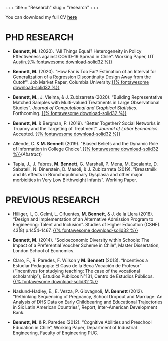 +++
title = "Research"
slug = "research"
+++

You can download my full CV **[here](/files/CV_mbennett.pdf)**

# PHD RESEARCH 

* **Bennett, M.** (2020). "All Things Equal? Heterogeneity in Policy Effectiveness against COVID-19 Spread in Chile". Working Paper, UT Austin.[{{% fontawesome download-solid32 %}}](/files/sub/mbennett_covid.pdf)

* **Bennett, M.** (2020). "How Far is Too Far? Estimation of an Interval for Generalization of a Regression Discontinuity Design Away from the Cutoff". Job Market Paper, Columbia University.[{{% fontawesome download-solid32 %}}](/files/sub/MBennett_GRD.pdf)

* **Bennett, M.**, J. Vielma, & J. Zubizarreta (2020). “Building Representative Matched Samples with Multi-valued Treatments in Large Observational Studies”. *Journal of Computational and Graphical Statistics*. Forthcoming. [{{% fontawesome download-solid32 %}}](https://arxiv.org/abs/1810.06707)

* **Bennett, M**. & Bergman, P. (2019). “Better Together? Social Networks in Truancy and the Targeting of Treatment”. *Journal of Labor Economics*. Accepted. [{{% fontawesome download-solid32 %}}](/files/networks_paper.pdf)

* Allende, C. & **M. Bennett** (2019). "Biased Beliefs and the Dynamic Role of Information in College Choice".[{{% fontawesome download-solid32 %}}](http://www.magdalenabennett.com/abstracts#chile-rct/)(*Abstract*)

* Tapia, J., J. Fabres, **M. Bennett**, G. Marshall, P. Mena, M. Escalante, D. Sabatelli, N. Dinerstein, D. Masoli, & J. Zubizarreta (2019). "Breastmilk and its effects in Bronchopulmonary Dysplasia and other major morbidities in Very Low Birthweight Infants". Working Paper.

# PREVIOUS RESEARCH

* Hilliger, I., C. Gelmi, L. Cifuentes, **M. Bennett**,  & J. de la Llera (2018). “Design and Implementation of an Alternative Admission Program to Engineering: Talent and Inclusion”. Studies of Higher Education (CSHE). 43(8) p.1454-1467. [{{% fontawesome download-solid32 %}}](https://www.tandfonline.com/doi/abs/10.1080/03075079.2016.1263291?journalCode=cshe20)

* **Bennett, M.** (2014). “Socioeconomic Diversity within Schools: The Impact of a Preferential Voucher Scheme in Chile”, Master Dissertation, London School of Economics.

* Claro, F., R. Paredes, F. Wilson y **M. Bennett** (2013). “Incentivos a Estudiar Pedagogía: El Caso de la Beca Vocación de Profesor” (“Incentives for studying teaching: The case of the vocational scholarship”), Estudios Publicos N°131, Centro de Estudios Públicos. [{{% fontawesome download-solid32 %}}](https://www.cepchile.cl/cep/site/artic/20160304/asocfile/20160304100405/rev131_FClaro-RParedes-MBennett-TWilson.pdf)

* Naslund-Hadley, E., E. Vezza, P. Giovagnoli, **M. Bennett** (2012). “Rethinking Sequencing of Pregnancy, School Dropout and Marriage: An Analysis of DHS Data on Early Childbearing and Educational Trajectories in Six Latin American Countries”, Report, Inter-American Development Bank.

* **Bennett, M.** & R. Paredes (2012). “Cognitive Abilities and Preschool Education in Chile”, Working Paper, Department of Industrial Engineering, Faculty of Engineering PUC.
